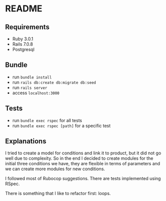 # README

## Requirements

* Ruby 3.0.1
* Rails 7.0.8
* Postgresql

## Bundle

* run `bundle install`
* run `rails db:create db:migrate db:seed`
* run `rails server`
* access `localhost:3000`

## Tests

* run `bundle exec rspec` for all tests
* run `bundle exec rspec [path]` for a specific test

## Explanations

I tried to create a model for conditions and link it to product, but it did not go well due to complexity.
So in the end I decided to create modules for the initial three conditions we have, they are flexible in terms of parameters and we can create more modules for new conditions.

I followed most of Rubocop suggestions.
There are tests implemented using RSpec.

There is something that I like to refactor first: loops.


